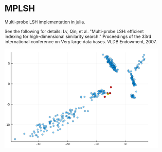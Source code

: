 # MPLSH
Multi-probe LSH implementation in julia.

See the following for details:
Lv, Qin, et al. "Multi-probe LSH: efficient indexing for high-dimensional similarity search." Proceedings of the 33rd international conference on Very large data bases. VLDB Endowment, 2007.

![Example plot](mplsh.png)
